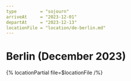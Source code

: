 ```yaml
---
type         = "sojourn"
arriveAt     = "2023-12-01"
departAt     = "2023-12-13"
locationFile = "location/de-berlin.md"
---
```


# Berlin (December 2023)

{% locationPartial file=$locationFile /%} 
